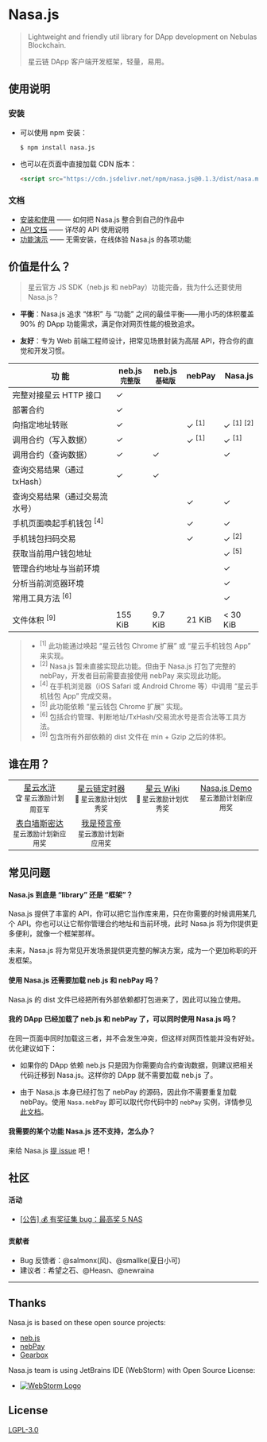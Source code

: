 # Nasa.js

> Lightweight and friendly util library for DApp development on Nebulas Blockchain.
> 
> 星云链 DApp 客户端开发框架，轻量，易用。

## 使用说明

### 安装

* 可以使用 npm 安装：

	```sh
	$ npm install nasa.js
	```

* 也可以在页面中直接加载 CDN 版本：

	```html
	<script src="https://cdn.jsdelivr.net/npm/nasa.js@0.1.3/dist/nasa.min.js"></script>
	```

### 文档

* [安装和使用](https://github.com/NasaTeam/Nasa.js/issues/1) —— 如何把 Nasa.js 整合到自己的作品中
* [API 文档](https://github.com/NasaTeam/Nasa.js/issues/2) —— 详尽的 API 使用说明
* [功能演示](https://dapp.applinzi.com/nasa/) —— 无需安装，在线体验 Nasa.js 的各项功能

## 价值是什么？

> 星云官方 JS SDK（neb.js 和 nebPay）功能完备，我为什么还要使用 Nasa.js？

* **平衡**：Nasa.js 追求 “体积” 与 “功能” 之间的最佳平衡——用小巧的体积覆盖 90% 的 DApp 功能需求，满足你对网页性能的极致追求。

* **友好**：专为 Web 前端工程师设计，把常见场景封装为高层 API，符合你的直觉和开发习惯。

功 能 | neb.js<br><sup>完整版</sup> | neb.js<br><sup>基础版</sup> | nebPay | Nasa.js
---|---|---|---|---
完整对接星云 HTTP 接口 |  ✓ | 
部署合约  |  ✓ | 
向指定地址转账 | ✓ |  | ✓ <sup>[1]</sup> | ✓ <sup>[1]</sup> <sup>[2]</sup>
调用合约（写入数据） | ✓ |  | ✓ <sup>[1]</sup> | ✓ <sup>[1]</sup>
调用合约（查询数据） | ✓ | ✓ |  | ✓
查询交易结果（通过 txHash） | ✓ |  ✓ |  | 
查询交易结果（通过交易流水号） |  |   | ✓ | ✓
手机页面唤起手机钱包 <sup>[4]</sup>  |   |  | ✓ | ✓
手机钱包扫码交易  |   |  | ✓ | ✓ <sup>[2]</sup>
获取当前用户钱包地址 |  |   |  | ✓ <sup>[5]</sup>
管理合约地址与当前环境 |  |  |  | ✓
分析当前浏览器环境 |   |  |  | ✓
常用工具方法 <sup>[6]</sup> |   |  |  | ✓
| |
文件体积 <sup>[9]</sup> | 155 KiB | 9.7 KiB | 21 KiB| < 30 KiB

> * <sup>[1]</sup> 此功能通过唤起 “星云钱包 Chrome 扩展” 或 “星云手机钱包 App” 来实现。
> * <sup>[2]</sup> Nasa.js 暂未直接实现此功能。但由于 Nasa.js 打包了完整的 nebPay，开发者目前需要直接使用 nebPay 来实现此功能。
> * <sup>[4]</sup> 在手机浏览器（iOS Safari 或 Android Chrome 等）中调用 “星云手机钱包 App” 完成交易。
> * <sup>[5]</sup> 此功能依赖 “星云钱包 Chrome 扩展” 实现。
> * <sup>[6]</sup> 包括合约管理、判断地址/TxHash/交易流水号是否合法等工具方法。
> * <sup>[9]</sup> 包含所有外部依赖的 dist 文件在 min + Gzip 之后的体积。

## 谁在用？

| | | | |
:---:|:---:|:---:|:---:|
[星云水浒](https://nas.cryptohero.pro/)<br><sub>🏆 星云激励计划周亚军</sub> | [星云链定时器](https://nastoolkit.com/timer.html)<br><sub>🌟 星云激励计划优秀奖</sub> | [星云 Wiki](https://zoowii.coding.me/nebwiki/)<br><sub>🌟 星云激励计划优秀奖</sub> | [Nasa.js Demo](https://dapp.applinzi.com/nasa/)<br><sub>星云激励计划新应用奖</sub>
[表白墙斯密达](http://pb2v57b8u.bkt.clouddn.com/index.html)<br><sub>星云激励计划新应用奖</sub> | [我是预言帝](https://dapp.applinzi.com/predictor/)<br><sub>星云激励计划新应用奖</sub>

## 常见问题

#### Nasa.js 到底是 “library” 还是 “框架”？

Nasa.js 提供了丰富的 API，你可以把它当作库来用，只在你需要的时候调用某几个 API。你也可以让它帮你管理合约地址和当前环境，此时 Nasa.js 将为你提供更多便利，就像一个框架那样。

未来，Nasa.js 将为常见开发场景提供更完整的解决方案，成为一个更加称职的开发框架。

#### 使用 Nasa.js 还需要加载 neb.js 和 nebPay 吗？

Nasa.js 的 dist 文件已经把所有外部依赖都打包进来了，因此可以独立使用。

#### 我的 DApp 已经加载了 neb.js 和 nebPay 了，可以同时使用 Nasa.js 吗？

在同一页面中同时加载这三者，并不会发生冲突，但这样对网页性能并没有好处。优化建议如下：

* 如果你的 DApp 依赖 neb.js 只是因为你需要向合约查询数据，则建议把相关代码迁移到 Nasa.js。这样你的 DApp 就不需要加载 neb.js 了。

* 由于 Nasa.js 本身已经打包了 nebPay 的源码，因此你不需要重复加载 nebPay。使用 `Nasa.nebPay` 即可以取代你代码中的 `nebPay` 实例，详情参见 [此文档](https://github.com/NasaTeam/Nasa.js/issues/2#dependency)。

#### 我需要的某个功能 Nasa.js 还不支持，怎么办？

来给 Nasa.js [提 issue](https://github.com/NasaTeam/Nasa.js/issues/new) 吧！

## 社区

#### 活动

* [[公告] 💰 有奖征集 bug：最高奖 5 NAS ](https://github.com/NasaTeam/Nasa.js/issues/4)

#### 贡献者

* Bug 反馈者：@salmonx(风)、@smallke(夏日小可)
* 建议者：希望之石、@Heasn、@newraina

***

## Thanks

Nasa.js is based on these open source projects:

* [neb.js](https://github.com/nebulasio/neb.js)
* [nebPay](https://github.com/nebulasio/nebPay)
* [Gearbox](https://github.com/CMUI/gearbox)

Nasa.js team is using JetBrains IDE (WebStorm) with Open Source License:

* [![WebStorm Logo](https://user-images.githubusercontent.com/5830104/32258214-2f230426-bef4-11e7-8a5f-1b4f9e116e87.png)](https://www.jetbrains.com/webstorm/)

## License

[LGPL-3.0](https://opensource.org/licenses/lgpl-3.0.html)

